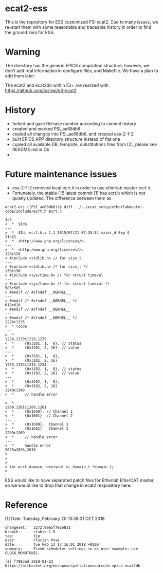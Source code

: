 # ecat2-ess 

This is the repository for ESS customized PSI ecat2. Due to many issues, we re-start them with some reasonable and traceable history in order to find the ground zero for ESS.


# Warning
The directory has the generic EPICS compilation structure, however, we don't add real information in configure files, and Makefile. We have a plan to add them later.

The ecat2 and ecat2db within E3+ are realized with https://github.com/icshwi/e3-ecat2


# History

* forked and gave Release number according to commit history
* created and marked PSI_ae68db8
* copied all changes into PSI_ae68db8, and created ess-2-1-2
* built EPICS APP directory structure instead of flat one
* copied all available DB, tempalte, substitutions files from [2], please see README.md in Db
* 


# Future maintenance issues

* ess-2-1-2 removed local ecrt.h in order to use etherlab master ecrt.h.
* Fortunately, the stable-1.5 latest commit [1] has ecrt.h which is not quietly updated. The difference between them as

```
ecat2-ess ((PSI_ae68db8))$ diff ../../ecat_setup/etherlabmaster-code/include/ecrt.h ecrt.h

3c3
<  *  $Id$
---
>  *  $Id: ecrt.h,v 1.1 2015/07/21 07:35:54 maier_d Exp $
21c21
<  *  <http://www.gnu.org/licenses/>.
---
>  *  <http:/www.gnu.org/licenses/>.
128c128
< #include <stdlib.h> // for size_t
---
> #include <stdlib.h> /* for size_t */
130c130
< #include <sys/time.h> // for struct timeval
---
> #include <sys/time.h> /* for struct timeval */
585c585
< #endif // #ifndef __KERNEL__
---
> #endif /* #ifndef __KERNEL__ */
618c618
< #endif // #ifndef __KERNEL__
---
> #endif /* #ifndef __KERNEL__ */
1226c1226
<  * \code
---
>  *
1228,1229c1228,1229
<  *     {0x3101, 1,  8}, // status
<  *     {0x3101, 2, 16}  // value
---
>  *     {0x3101, 1,  8},
>  *     {0x3101, 2, 16}
1233,1234c1233,1234
<  *     {0x3102, 1,  8}, // status
<  *     {0x3102, 2, 16}  // value
---
>  *     {0x3102, 1,  8},
>  *     {0x3102, 2, 16}
1249c1249
<  *     // handle error
---
>  *
1260,1261c1260,1261
<  *     {0x1600}, // Channel 1
<  *     {0x1601}  // Channel 2
---
>  *     {0x1600},  Channel 1
>  *     {0x1601}   Channel 2
1269c1269
<  *     // handle error
---
>  *     handle error
2025a2026,2030
> 
> 
> 
> int ecrt_domain_received( ec_domain_t *domain );
> 
```

ESS would like to have separated patch files for Etherlab EtherCAT master, so we would like to drop that change in ecat2 respository here.  


# Reference 


[1] Date :Tuesday, February 20 13:58:31 CET 2018
```
changeset:   2272:9e65f782e8a1
branch:      stable-1.5
tag:         tip
user:        Florian Pose
date:        Tue Feb 13 17:16:01 2018 +0100
summary:     Fixed scheduler settings in dc_user example; use CLOCK_MONOTONIC.

[2] f7993ed 2018-01-23 
https://bitbucket.org/europeanspallationsource/m-epics-ecat2db
```

